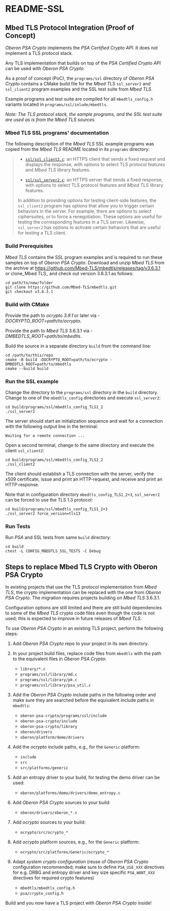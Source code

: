 # README-SSL

## Mbed TLS Protocol Integration (Proof of Concept)

_Oberon PSA Crypto_ implements the _PSA Certified Crypto API_.
It does not implement a TLS protocol stack.

Any TLS implementation that builds on top of the _PSA Certified Crypto API_ can
be used with _Oberon PSA Crypto_.

As a proof of concept (PoC), the `programs/ssl` directory of _Oberon PSA Crypto_
contains a CMake build file for the _Mbed TLS_ `ssl_server2` and `ssl_client2`
program examples and the SSL test suite from _Mbed TLS_.

Example programs and test suite are compiled for all `mbedtls_config.h`
variants located in `programs/ssl/inlude/mbedtls`.

*Note: The TLS protocol stack, the sample programs, and the SSL test suite are
used as is from the Mbed TLS sources.*

### Mbed TLS SSL programs' documentation

The following description of the _Mbed TLS_ SSL example programs was copied from
the _Mbed TLS_ README located in its `programs` directory:

>* [`ssl/ssl_client2.c`](ssl/ssl_client2.c): an HTTPS client that sends a fixed
>  request and displays the response, with options to select TLS protocol
>  features and _Mbed TLS_ library features.
>
>* [`ssl/ssl_server2.c`](ssl/ssl_server2.c): an HTTPS server that sends a fixed
>  response, with options to select TLS protocol features and _Mbed TLS_ library
>  features.
>
> In addition to providing options for testing client-side features, the
>`ssl_client2` program has options that allow you to trigger certain behaviors
> in the server. For example, there are options to select ciphersuites, or to
> force a renegotiation. These options are useful for testing the corresponding
> features in a TLS server. Likewise, `ssl_server2` has options to activate
> certain behaviors that are useful for testing a TLS client.

### Build Prerequisites

_Mbed TLS_ contains the SSL program examples and is required to run these samples
on top of _Oberon PSA Crypto_. Download and unzip _Mbed TLS_ from the archive at
<https://github.com/Mbed-TLS/mbedtls/releases/tag/v3.6.3.1> or clone_Mbed TLS_ and
check out version 3.6.3.1 as follows:

    cd path/to/new/folder
    git clone https://github.com/Mbed-TLS/mbedtls.git
    git checkout v3.6.3.1

### Build with CMake

Provide the path to _ocrypto 3.9.1_ or later via _-DOCRYPTO_ROOT=path/to/ocrypto_.

Provide the path to _Mbed TLS_ 3.6.3.1 via _-DMBEDTLS_ROOT=path/to/mbedtls_.

Build the source in a separate directory `build` from the command line:

    cd /path/to/this/repo
    cmake -B build -DOCRYPTO_ROOT=path/to/ocrypto -DMBEDTLS_ROOT=path/to/mbedtls
    cmake --build build

### Run the SSL example

Change the directory to the `programs/ssl` directory in the `build` directory.
Change to one of the `mbedtls_config` directories and execute `ssl_server2`:

    cd build/programs/ssl/mbedtls_config_TLS1_2
    ./ssl_server2

The server should start an initialization sequence and wait for a connection
with the following output line in the terminal:

    Waiting for a remote connection ...

Open a second terminal, change to the same directory and execute the client
`ssl_client2`:

    cd build/programs/ssl/mbedtls_config_TLS1_2
    ./ssl_client2

The client should establish a TLS connection with the server, verify the x509
certificate, issue and print an HTTP-request, and receive and print an HTTP
response.

Note that in configuration directory `mbedtls_config_TLS1_2+3`, `ssl_server2` can
be forced to use the TLS 1.3 protocol:

    cd build/programs/ssl/mbedtls_config_TLS1_2+3
    ./ssl_server2 force_version=tls13

### Run Tests

Run _PSA_ and SSL tests from same `build` directory:

    cd build
    ctest -L CONFIG_MBEDTLS_SSL_TESTS -C Debug

## Steps to replace Mbed TLS Crypto with Oberon PSA Crypto

In existing projects that use the TLS protocol implementation from _Mbed TLS_,
the crypto implementation can be replaced with the one from _Oberon PSA Crypto_.
The migration requires projects building on _Mbed TLS_ 3.6.3.1.

Configuration options are still limited and there are still build dependencies
to some of the _Mbed TLS_ crypto code files even though the code is not used;
this is expected to improve in future releases of _Mbed TLS_.

To use _Oberon PSA Crypto_ in an existing TLS project, perform the following
steps:

1. Add _Oberon PSA Crypto_ repo to your project in its own directory.
2. In your project build files, replace code files from
   `mbedtls` with the path to the equivalent files in _Oberon PSA Crypto_:
    * `library/*.c`
    * `programs/ssl/library/md.c`
    * `programs/ssl/library/pk.c`
    * `programs/ssl/library/psa_util.c`

3. Add the _Oberon PSA Crypto_ include paths in the following order and make
   sure they are searched before the equivalent include paths in `mbedtls`:
    * `oberon-psa-crypto/programs/ssl/include`
    * `oberon-psa-crypto/include`
    * `oberon-psa-crypto/library`
    * `oberon/drivers`
    * `oberon/platform/demo/drivers`
4. Add the _ocrypto_ include paths, e.g., for the `Generic` platform:
    * `include`
    * `src`
    * `src/platforms/generic`
5. Add an entropy driver to your build, for testing the demo driver can be used:
    * `oberon/platforms/demo/drivers/demo_entropy.c`
6. Add _Oberon PSA Crypto_ sources to your build:
    * `oberon/drivers/oberon_*.c`
7. Add _ocrypto_ sources to your build:
    * `ocrypto/src/ocrypto_*`
8. Add _ocrypto_ platform sources, e.g., for the `Generic` platform:
    * `ocrypto/src/platforms/Generic/ocrypto_*`
9. Adapt _system crypto configuration_ (reuse of _Oberon PSA Crypto_
   configuration recommended; make sure to define `PSA_USE_XXX` directives for
   e.g. DRBG and entropy driver and key size specific `PSA_WANT_XXX` directives
   for required crypto features)
    * `mbedtls/mbedtls_config.h`
    * `psa/crypto_config.h`

Build and you now have a TLS project with _Oberon PSA Crypto_ inside!
